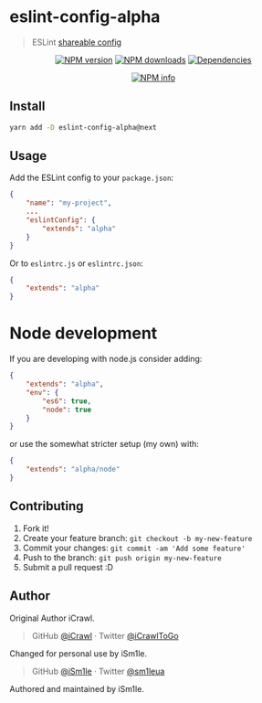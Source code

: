 # eslint-config-alpha

> ESLint [shareable config](http://eslint.org/docs/developer-guide/shareable-configs.html)

<div align="center">
  <p>
    <a href="https://www.npmjs.com/package/eslint-config-alpha"><img src="https://img.shields.io/npm/v/eslint-config-alpha.svg?maxAge=3600" alt="NPM version" /></a>
		<a href="https://www.npmjs.com/package/eslint-config-alpha"><img src="https://img.shields.io/npm/dt/eslint-config-alpha.svg?maxAge=3600" alt="NPM downloads" /></a>
		<a href="https://david-dm.org/iSm1le/eslint-config-alpha"><img src="https://david-dm.org/iSm1le/eslint-config-alpha/status.svg?maxAge=3600" alt="Dependencies" /></a>
	</p>
	<p>
    <a href="https://nodei.co/npm/eslint-config-alpha/"><img src="https://nodei.co/npm/eslint-config-alpha.png?downloads=true&stars=true" alt="NPM info" /></a>
	</p>
</div>

## Install

```bash
yarn add -D eslint-config-alpha@next
```

## Usage

Add the ESLint config to your `package.json`:

```json
{
	"name": "my-project",
	...
	"eslintConfig": {
		"extends": "alpha"
	}
}
```

Or to `eslintrc.js` or `eslintrc.json`:

```json
{
	"extends": "alpha"
}
```

# Node development

If you are developing with node.js consider adding:

```json
{
	"extends": "alpha",
	"env": {
		"es6": true,
		"node": true
	}
}
```

or use the somewhat stricter setup (my own) with:

```json
{
	"extends": "alpha/node"
}
```

## Contributing

1. Fork it!
2. Create your feature branch: `git checkout -b my-new-feature`
3. Commit your changes: `git commit -am 'Add some feature'`
4. Push to the branch: `git push origin my-new-feature`
5. Submit a pull request :D

## Author

Original Author iCrawl.

> GitHub [@iCrawl](https://github.com/iCrawl) · Twitter [@iCrawlToGo](https://twitter.com/iCrawlToGo)<br>

Changed for personal use by iSm1le.

> GitHub [@iSm1le](https://github.com/iSm1le) · Twitter [@sm1leua](https://twitter.com/sm1leua)<br>

Authored and maintained by iSm1le.<br>
